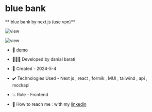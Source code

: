 # blue bank

** blue bank by next.js (use vpn)**

![view](https://github.com/danial-barati/bershka/assets/104683176/e279a4eb-e119-4cc3-883c-84abe2f0962a)

![view](https://github.com/danial-barati/bershka/assets/104683176/dcedd1ff-140f-4a68-b8da-39e1a72f2eda)

- 🔗 [demo](https://blue-bank-seven.vercel.app/)

- 👩🏻‍💻 Developed by danial barati

- 📆 Created - 2024-5-4

- ✔️ Technologies Used - Next js , react , formik , MUI , tailwind , api , mockapi

- 💥 Role - Frontend

- 📲 How to reach me : with my [linkedin](https://www.linkedin.com/in/danial-barati-0a9804291/)
